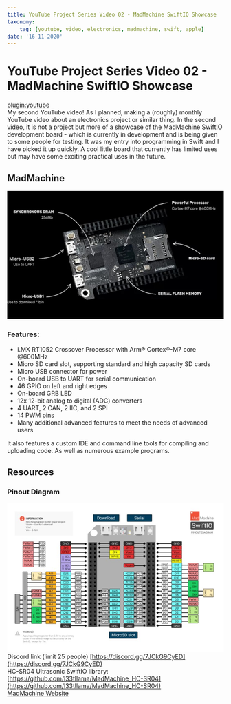 ```yaml
---
title: YouTube Project Series Video 02 - MadMachine SwiftIO Showcase
taxonomy:
	tag: [youtube, video, electronics, madmachine, swift, apple]
date: '16-11-2020'
---
```


# YouTube Project Series Video 02 - MadMachine SwiftIO Showcase
[plugin:youtube](https://youtu.be/pX1bvjG6Myo)  
My second YouTube video! As I planned, making a (roughly) monthly YouTube video about an electronics project or similar thing. In the second video, it is not a project but more of a showcase of the MadMachine SwiftIO development board - which is currently in development and is being given to some people for testing. It was my entry into programming in Swift and I have picked it up quickly. A cool little board that currently has limited uses but may have some exciting practical uses in the future.

## MadMachine
![](2_indicator_web.jpg)
### Features:
* i.MX RT1052 Crossover Processor with Arm® Cortex®-M7 core @600MHz
* Micro SD card slot, supporting standard and high capacity SD cards
* Micro USB connector for power
* On-board USB to UART for serial communication
* 46 GPIO on left and right edges
* On-board GRB LED
* 12x 12-bit analog to digital (ADC) converters
* 4 UART, 2 CAN, 2 IIC, and 2 SPI
* 14 PWM pins
* Many additional advanced features to meet the needs of advanced users 

It also features a custom IDE and command line tools for compiling and uploading code. As well as numerous example programs.

## Resources
### Pinout Diagram
![](MadMachine_PINOUT_DIAGRAM_web.jpg)  
Discord link (limit 25 people) [https://discord.gg/7JCkG9CyED](https://discord.gg/7JCkG9CyED)  
HC-SR04 Ultrasonic SwiftIO library: [https://github.com/l33tllama/MadMachine_HC-SR04](https://github.com/l33tllama/MadMachine_HC-SR04)  
[MadMachine Website](http://madmachine.io)